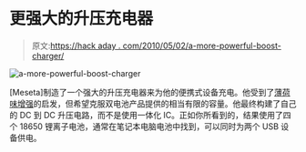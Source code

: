 # 更强大的升压充电器

> 原文:[https://hack aday . com/2010/05/02/a-more-powerful-boost-charger/](https://hackaday.com/2010/05/02/a-more-powerful-boost-charger/)

![](../Images/78a2c761e22258e60085db88f5c2c508.png "a-more-powerful-boost-charger")

[Meseta]制造了一个强大的升压充电器来为他的便携式设备充电。他受到了[薄荷味增强](http://hackaday.com/2006/05/31/minty-boost-aa-based-usb-charger/)的启发，但希望克服双电池产品提供的相当有限的容量。他最终构建了自己的 DC 到 DC 升压电路，而不是使用一体化 IC。正如你所看到的，结果使用了四个 18650 锂离子电池，通常在笔记本电脑电池中找到，可以同时为两个 USB 设备供电。